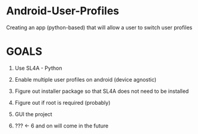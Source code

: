 Android-User-Profiles
=====================

Creating an app (python-based) that will allow a user to switch user profiles

GOALS
=====
1) Use SL4A - Python

2) Enable multiple user profiles on android (device agnostic)

3) Figure out installer package so that SL4A does not need to be installed

4) Figure out if root is required (probably)

5) GUI the project

6) ??? <- 6 and on will come in the future
